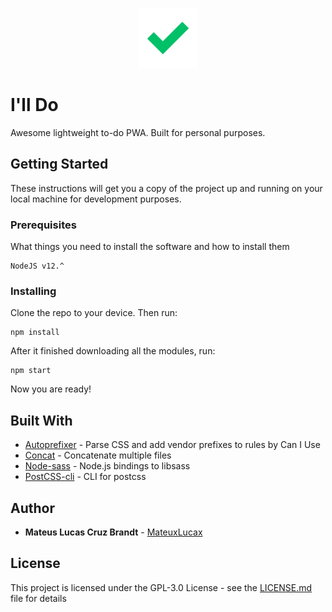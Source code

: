 <p align="center">
  <img height="96" src="https://raw.githubusercontent.com/MateuxLucax/ill-do/master/assets/icons/icon-512x512.png">
</p>


# I'll Do

Awesome lightweight to-do PWA. Built for personal purposes. 

## Getting Started

These instructions will get you a copy of the project up and running on your local machine for development purposes.

### Prerequisites

What things you need to install the software and how to install them

```
NodeJS v12.^
```

### Installing

Clone the repo to your device. Then run:

```
npm install
```

After it finished downloading all the modules, run:

```
npm start
```

Now you are ready!

## Built With

* [Autoprefixer](https://github.com/postcss/autoprefixer) - Parse CSS and add vendor prefixes to rules by Can I Use
* [Concat](https://github.com/gko/concat) - Concatenate multiple files
* [Node-sass](https://github.com/sass/node-sass) - Node.js bindings to libsass
* [PostCSS-cli](https://github.com/postcss/postcss-cli) - CLI for postcss

## Author

* **Mateus Lucas Cruz Brandt** - [MateuxLucax](https://github.com/MateuxLucax)

## License

This project is licensed under the GPL-3.0 License - see the [LICENSE.md](LICENSE.md) file for details
